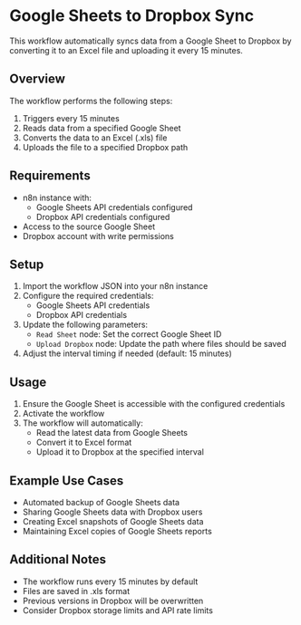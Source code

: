 # Google Sheets to Dropbox Sync

This workflow automatically syncs data from a Google Sheet to Dropbox by converting it to an Excel file and uploading it every 15 minutes.

## Overview

The workflow performs the following steps:
1. Triggers every 15 minutes
2. Reads data from a specified Google Sheet
3. Converts the data to an Excel (.xls) file
4. Uploads the file to a specified Dropbox path

## Requirements

- n8n instance with:
  - Google Sheets API credentials configured
  - Dropbox API credentials configured
- Access to the source Google Sheet
- Dropbox account with write permissions

## Setup

1. Import the workflow JSON into your n8n instance
2. Configure the required credentials:
   - Google Sheets API credentials
   - Dropbox API credentials
3. Update the following parameters:
   - `Read Sheet` node: Set the correct Google Sheet ID
   - `Upload Dropbox` node: Update the path where files should be saved
4. Adjust the interval timing if needed (default: 15 minutes)

## Usage

1. Ensure the Google Sheet is accessible with the configured credentials
2. Activate the workflow
3. The workflow will automatically:
   - Read the latest data from Google Sheets
   - Convert it to Excel format
   - Upload it to Dropbox at the specified interval

## Example Use Cases

- Automated backup of Google Sheets data
- Sharing Google Sheets data with Dropbox users
- Creating Excel snapshots of Google Sheets data
- Maintaining Excel copies of Google Sheets reports

## Additional Notes

- The workflow runs every 15 minutes by default
- Files are saved in .xls format
- Previous versions in Dropbox will be overwritten
- Consider Dropbox storage limits and API rate limits
